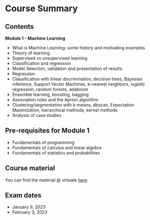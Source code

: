 # Course Summary


## Contents

**Module 1 - Machine Learning** 
-   What is Machine Learning: some history and motivating examples
-   Theory of learning
-   Supervised vs unsupervised learning
-   Classification and regression
-   Model Selection, validation and presentation of results
-   Regression
-   Classification with linear discrimination, decision trees, Bayesian inference, Support Vector Machines, k-nearest neighbors, logistic regression, random forests, adaboost
-   Ensemble learning, boosting, bagging
-   Association rules and the Apriori algorithm
-   Clustering/segmentation with k-means, dbscan, Expectation Maximization, hierarchical methods, kernel methods
-   Analysis of case studies

## Pre-requisites for Module 1

-   Fundamentals of programming
-   Fundamentals of calculus and linear algebra
-   Fundamentals of statistics and probabilities

## Course material

You can find the material @ virtuale [here](https://virtuale.unibo.it/course/view.php?id=35955).

## Exam dates
- January 9, 2023
- February 3, 2023

